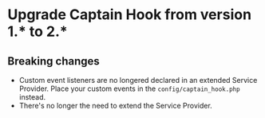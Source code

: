 # Upgrade Captain Hook from version 1.* to 2.*

## Breaking changes
- Custom event listeners are no longered declared in an extended Service Provider. Place your custom events in the `config/captain_hook.php` instead.
- There's no longer the need to extend the Service Provider.
